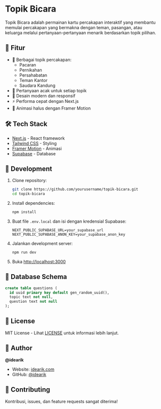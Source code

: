 # Topik Bicara

Topik Bicara adalah permainan kartu percakapan interaktif yang membantu memulai percakapan yang bermakna dengan teman, pasangan, atau keluarga melalui pertanyaan-pertanyaan menarik berdasarkan topik pilihan.

## 🌟 Fitur

- 💬 Berbagai topik percakapan:
  - Pacaran
  - Pernikahan
  - Persahabatan
  - Teman Kantor
  - Saudara Kandung
- 🎯 Pertanyaan acak untuk setiap topik
- 🎨 Desain modern dan responsif
- ⚡ Performa cepat dengan Next.js
- 🔄 Animasi halus dengan Framer Motion

## 🛠️ Tech Stack

- [Next.js](https://nextjs.org/) - React framework
- [Tailwind CSS](https://tailwindcss.com/) - Styling
- [Framer Motion](https://www.framer.com/motion/) - Animasi
- [Supabase](https://supabase.com/) - Database

## 🚀 Development

1. Clone repository:
   ```bash
   git clone https://github.com/yourusername/topik-bicara.git
   cd topik-bicara
   ```

2. Install dependencies:
   ```bash
   npm install
   ```

3. Buat file `.env.local` dan isi dengan kredensial Supabase:
   ```
   NEXT_PUBLIC_SUPABASE_URL=your_supabase_url
   NEXT_PUBLIC_SUPABASE_ANON_KEY=your_supabase_anon_key
   ```

4. Jalankan development server:
   ```bash
   npm run dev
   ```

5. Buka [http://localhost:3000](http://localhost:3000)

## 📝 Database Schema

```sql
create table questions (
  id uuid primary key default gen_random_uuid(),
  topic text not null,
  question text not null
);
```

## 📄 License

MIT License - Lihat [LICENSE](LICENSE) untuk informasi lebih lanjut.

## 👤 Author

**@idearik**

- Website: [idearik.com](https://idearik.com)
- GitHub: [@idearik](https://github.com/idearik)

## 🤝 Contributing

Kontribusi, issues, dan feature requests sangat diterima!
